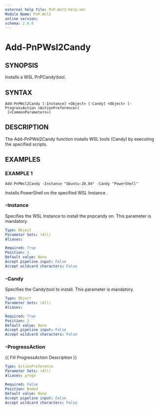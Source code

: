```yaml
---
external help file: PnP.Wsl2-help.xml
Module Name: PnP.Wsl2
online version:
schema: 2.0.0
---
```


# Add-PnPWsl2Candy

## SYNOPSIS
Installs a WSL PnPCandy\tool.

## SYNTAX

```
Add-PnPWsl2Candy [-Instance] <Object> [-Candy] <Object> [-ProgressAction <ActionPreference>]
 [<CommonParameters>]
```

## DESCRIPTION
The Add-PnPWsl2Candy function installs WSL tools (Candy) by executing the specified scripts.

## EXAMPLES

### EXAMPLE 1
```
Add-PnPWsl2Candy -Instance "Ubuntu-20.04" -Candy "PowerShell"
```

Installs PowerShell on the specified WSL Instance .



### -Instance
Specifies the WSL Instance to install the pnpcandy on.
This parameter is mandatory.

```yaml
Type: Object
Parameter Sets: (All)
Aliases:

Required: True
Position: 1
Default value: None
Accept pipeline input: False
Accept wildcard characters: False
```

### -Candy
Specifies the Candy\tool to install.
This parameter is mandatory.

```yaml
Type: Object
Parameter Sets: (All)
Aliases:

Required: True
Position: 2
Default value: None
Accept pipeline input: False
Accept wildcard characters: False
```

### -ProgressAction
{{ Fill ProgressAction Description }}

```yaml
Type: ActionPreference
Parameter Sets: (All)
Aliases: proga

Required: False
Position: Named
Default value: None
Accept pipeline input: False
Accept wildcard characters: False
```